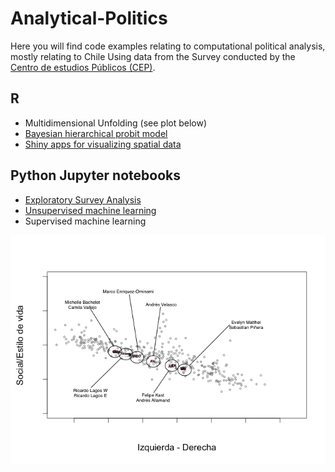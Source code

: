 # Analytical-Politics

Here you will find code examples relating to computational political analysis, mostly relating to Chile Using data from the Survey conducted by the [Centro de estudios Públicos (CEP)](https://www.cepchile.cl).

## R
* Multidimensional Unfolding (see plot below)
* [Bayesian hierarchical probit model](https://github.com/rarmijok/Analytical-Politics/tree/master/R/Bayesian%20hierarchical%20probit%20model)
* [Shiny apps for visualizing spatial data](https://github.com/rarmijok/Analytical-Politics/tree/master/R/Shiny%20Apps)


## Python Jupyter notebooks
* [Exploratory Survey Analysis](https://github.com/rarmijok/Analytical-Politics/blob/master/Exploratory.ipynb)
* [Unsupervised machine learning](https://github.com/rarmijok/Analytical-Politics/blob/master/Unsupervised.ipynb)
* Supervised machine learning



<img src="https://raw.githubusercontent.com/rarmijok/Analytical-Politics/master/DATA/Rplot.png">
